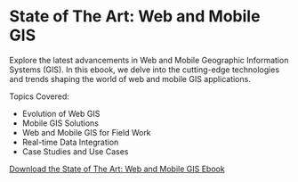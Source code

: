 # State of The Art: Web and Mobile GIS

Explore the latest advancements in Web and Mobile Geographic Information Systems (GIS). In this ebook, we delve into the cutting-edge technologies and trends shaping the world of web and mobile GIS applications.

Topics Covered:
- Evolution of Web GIS
- Mobile GIS Solutions
- Web and Mobile GIS for Field Work
- Real-time Data Integration
- Case Studies and Use Cases

[Download the State of The Art: Web and Mobile GIS Ebook](link-to-your-ebook)
